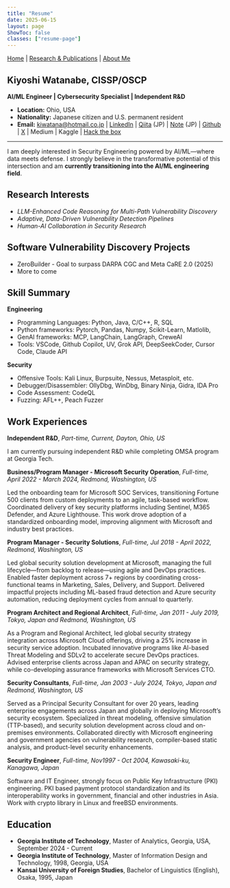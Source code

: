```yaml
---
title: "Resume"
date: 2025-06-15
layout: page
ShowToc: false
classes: ["resume-page"]
---
```


<link rel="stylesheet" href="/css/resume.css" />

<div class="resume-page modern-resume">

<div class="header">

  [Home](/) | [Research & Publications](/publications/) | [About Me](/about/)


  ## Kiyoshi Watanabe, CISSP/OSCP  
  **AI/ML Engineer | Cybersecurity Specialist | Independent R&D**
</div>

- **Location:** Ohio, USA  
- **Nationality:** Japanese citizen and U.S. permanent resident  
- **Email:** kiwatana@hotmail.co.jp | [LinkedIn](https://linkedin.com/in/kiyoshi-watanabe-06395213) | [Qiita](https://qiita.com/iptracej) (JP) | [Note](https://note.com/kiwatana) (JP)
| [Github](https://github.com/iptracej-education) | [X](https://x.com/iptracej) | Medium | Kaggle | [Hack the box](https://www.hackthebox.com/achievement/machine/240308/564)

---

<div class="section">

  I am deeply interested in Security Engineering powered by AI/ML—where data meets defense. I strongly believe in the transformative potential of this intersection and am **currently transitioning into the AI/ML engineering field**.

<div class="section">

  ## Research Interests

  - _LLM-Enhanced Code Reasoning for Multi-Path Vulnerability Discovery_
  - _Adaptive, Data-Driven Vulnerability Detection Pipelines_
  - _Human-AI Collaboration in Security Research_

</div>

  ## Software Vulnerability Discovery Projects

  - ZeroBuilder - Goal to surpass DARPA CGC and Meta CaRE 2.0 (2025)
  - More to come

 <div class="section">

  ## Skill Summary
  **Engineering** 
  - Programming Languages: Python, Java, C/C++, R, SQL
  - Python frameworks: Pytorch, Pandas, Numpy, Scikit-Learn, Matlolib, 
  - GenAI frameworks: MCP, LangChain, LangGraph, CreweAI
  - Tools: VSCode, Github Copilot, UV, Grok API, DeepSeekCoder, Cursor Code, Claude API 

   **Security** 
  - Offensive Tools: Kali Linux, Burpsuite, Nessus, Metasploit, etc. 
  - Debugger/Disassembler: OllyDbg, WinDbg, Binary Ninja, Gidra, IDA Pro  
  - Code Assessment: CodeQL 
  - Fuzzing: AFL++, Peach Fuzzer

 </div>

 <div>

  ## Work Experiences 

  **Independent R&D**, _Part-time, Current, Dayton, Ohio, US_

  I am currently pursuing independent R&D while completing OMSA program at Georgia Tech. 
  
  **Business/Program Manager - Microsoft Security Operation**, _Full-time, April 2022 - March 2024, Redmond, Washington, US_

   Led the onboarding team for Microsoft SOC Services, transitioning Fortune 500 clients from custom deployments to an agile, task-based workflow. Coordinated delivery of key security platforms including Sentinel, M365 Defender, and Azure Lighthouse. This work drove adoption of a standardized onboarding model, improving alignment with Microsoft and industry best practices.
 
   **Program Manager - Security Solutions**, _Full-time, Jul 2018 - April 2022, Redmond, Washington, US_

   Led global security solution development at Microsoft, managing the full lifecycle—from backlog to release—using agile and DevOps practices. Enabled faster deployment across 7+ regions by coordinating cross-functional teams in Marketing, Sales, Delivery, and Support. Delivered impactful projects including ML-based fraud detection and Azure security automation, reducing deployment cycles from annual to quarterly.

   **Program Architect and Regional Architect**, _Full-time, Jan 2011 - July 2019, Tokyo, Japan and Redmond, Washington, US_
   
   As a Program and Regional Architect, led global security strategy integration across Microsoft Cloud offerings, driving a 25% increase in security service adoption. Incubated innovative programs like AI-based Threat Modeling and SDLv2 to accelerate secure DevOps practices. Advised enterprise clients across Japan and APAC on security strategy, while co-developing assurance frameworks with Microsoft Services CTO.
   
   **Security Consultants**, _Full-time, Jan 2003 - July 2024, Tokyo, Japan and Redmond, Washington, US_<p>
    Served as a Principal Security Consultant for over 20 years, leading enterprise engagements across Japan and globally in deploying Microsoft’s security ecosystem. Specialized in threat modeling, offensive simulation (TTP-based), and security solution development across cloud and on-premises environments. Collaborated directly with Microsoft engineering and government agencies on vulnerability research, compiler-based static analysis, and product-level security enhancements.


   **Security Engineer**, _Full-time, Nov1997 - Oct 2004, Kawasaki-ku, Kanagawa, Japan_<br>

   Software and IT Engineer, strongly focus on Public Key Infrastructure (PKI) engineering. PKI based payment protocol standardization and its interoperability works in government, financial and other industries in Asia. Work with crypto library in Linux and freeBSD environments. 

</div>

<div class="section">

## Education

- **Georgia Institute of Technology**, Master of Analytics, Georgia, USA, September 2024 - Current 
- **Georgia Institute of Technology**, Master of Information Design and Technology, 1998, Georgia, USA 
- **Kansai University of Foreign Studies**, Bachelor of Linguistics (English), Osaka, 1995, Japan  
</div>

</div>
